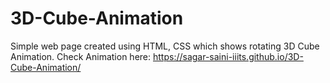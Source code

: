 # 3D-Cube-Animation
Simple web page created using HTML, CSS which shows rotating 3D Cube Animation.
Check Animation here:
https://sagar-saini-iiits.github.io/3D-Cube-Animation/
